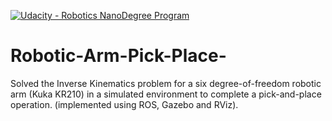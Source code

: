[![Udacity - Robotics NanoDegree Program](https://s3-us-west-1.amazonaws.com/udacity-robotics/Extra+Images/RoboND_flag.png)](https://www.udacity.com/robotics)

# Robotic-Arm-Pick-Place-
Solved the Inverse Kinematics problem for a six degree-of-freedom robotic arm (Kuka KR210) in a simulated environment to complete a pick-and-place operation. (implemented using ROS, Gazebo and RViz).
